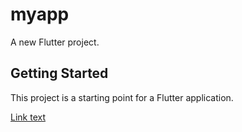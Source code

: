 # myapp

A new Flutter project.

## Getting Started

This project is a starting point for a Flutter application.

[Link text](https://youtube.com/shorts/0ITAxpsjcpc)
